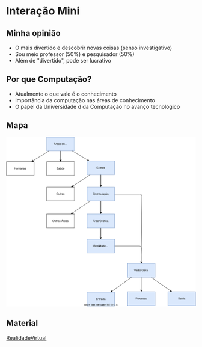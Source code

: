 # Interação Mini

## Minha opinião

- O mais divertido e descobrir novas coisas (senso investigativo)  
- Sou meio professor (50%) e pesquisador (50%)  
- Além de "divertido", pode ser lucrativo  

## Por que Computação?

- Atualmente o que vale é o conhecimento  
- Importância da computação nas áreas de conhecimento  
- O papel da Universidade d da Computação no avanço tecnológico  

## Mapa

![Mapa](Mapa.drawio.svg "Mapa")  

## Material

[RealidadeVirtual](../Conceitos/RealidadeVirtual.md "RealidadeVirtual")  
